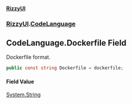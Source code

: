 #### [RizzyUI](index 'index')
### [RizzyUI](RizzyUI 'RizzyUI').[CodeLanguage](RizzyUI.CodeLanguage 'RizzyUI.CodeLanguage')

## CodeLanguage.Dockerfile Field

Dockerfile format.

```csharp
public const string Dockerfile = dockerfile;
```

#### Field Value
[System.String](https://docs.microsoft.com/en-us/dotnet/api/System.String 'System.String')